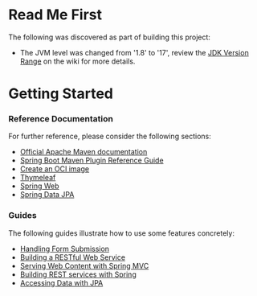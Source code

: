 # Read Me First

The following was discovered as part of building this project:

* The JVM level was changed from '1.8' to '17', review
  the [JDK Version Range](https://github.com/spring-projects/spring-framework/wiki/Spring-Framework-Versions#jdk-version-range)
  on the wiki for more details.

# Getting Started

### Reference Documentation

For further reference, please consider the following sections:

* [Official Apache Maven documentation](https://maven.apache.org/guides/index.html)
* [Spring Boot Maven Plugin Reference Guide](https://docs.spring.io/spring-boot/docs/3.0.5/maven-plugin/reference/html/)
* [Create an OCI image](https://docs.spring.io/spring-boot/docs/3.0.5/maven-plugin/reference/html/#build-image)
* [Thymeleaf](https://docs.spring.io/spring-boot/docs/3.0.5/reference/htmlsingle/#web.servlet.spring-mvc.template-engines)
* [Spring Web](https://docs.spring.io/spring-boot/docs/3.0.5/reference/htmlsingle/#web)
* [Spring Data JPA](https://docs.spring.io/spring-boot/docs/3.0.5/reference/htmlsingle/#data.sql.jpa-and-spring-data)

### Guides

The following guides illustrate how to use some features concretely:

* [Handling Form Submission](https://spring.io/guides/gs/handling-form-submission/)
* [Building a RESTful Web Service](https://spring.io/guides/gs/rest-service/)
* [Serving Web Content with Spring MVC](https://spring.io/guides/gs/serving-web-content/)
* [Building REST services with Spring](https://spring.io/guides/tutorials/rest/)
* [Accessing Data with JPA](https://spring.io/guides/gs/accessing-data-jpa/)

